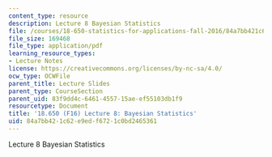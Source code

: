 ```yaml
---
content_type: resource
description: Lecture 8 Bayesian Statistics
file: /courses/18-650-statistics-for-applications-fall-2016/84a7bb421c62e9edf6721c0bd2465361_MIT18_650F16_Bayesian_Statistics.pdf
file_size: 169468
file_type: application/pdf
learning_resource_types:
- Lecture Notes
license: https://creativecommons.org/licenses/by-nc-sa/4.0/
ocw_type: OCWFile
parent_title: Lecture Slides
parent_type: CourseSection
parent_uid: 83f9dd4c-6461-4557-15ae-ef55103db1f9
resourcetype: Document
title: '18.650 (F16) Lecture 8: Bayesian Statistics'
uid: 84a7bb42-1c62-e9ed-f672-1c0bd2465361
---
```

Lecture 8 Bayesian Statistics